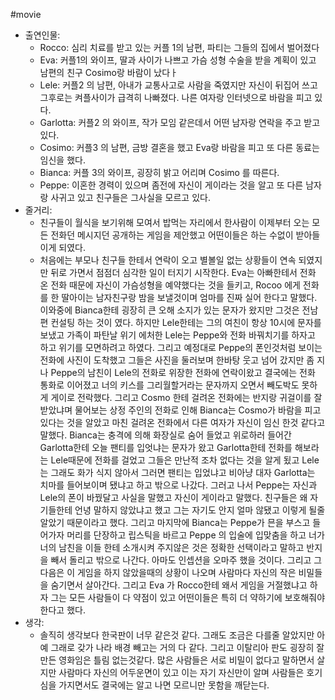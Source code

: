#movie 
- 출연인물:
    - Rocco: 심리 치료를 받고 있는 커플 1의 남편, 파티는 그들의 집에서 벌어졌다
    - Eva: 커플1의 와이프, 딸과 사이가 나쁘고 가슴 성형 수술을 받을 계획이 있고 남편의 친구 Cosimo랑 바람이 났다ㅏ
    - Lele: 커플2 의 남편, 아내가 교통사고로 사람을 죽였지만 자신이 뒤집어 쓰고 그후로는 켜플사이가 급격히 나빠졌다. 나른 여자랑 인터넷으로 바람을 피고 있다.
    - Garlotta: 커플2 의 와이프, 작가 모임 같은데서 어떤 남자랑 연락을 주고 받고 있다.
    - Cosimo: 커플3 의 남편, 금방 결혼을 했고 Eva랑 바람을 피고 또 다른 동료는 임신을 했다.
    - Bianca: 커플 3의 와이프, 굉장히 밝고 어리며 Cosimo 를 따른다.
    - Peppe: 이혼한 경력이 있으며 좀전에 자신이 게이라는 것을 알고 또 다른 남자랑 사귀고 있고 친구들은 그사실을 모르고 있다.
- 줄거리:
    - 친구들이 월식을 보기위해 모여서 밥먹는 자리에서 한사람이 이제부터 오는 모든 전화던 메시지던 공개하는 게임을 제안했고 어떤이들은 하는 수없이 받아들이게 되였다.
    - 처음에는 부모나 친구들 한테서 연락이 오고 별볼일 없는 상황들이 연속 되였지만 뒤로 가면서 점점더 심각한 일이 터지기 시작한다. Eva는 아빠한테서 전화 온 전화 때문에 자신이 가슴성형을 예약했다는 것을 들키고, Rocoo 에게 전화를 한 딸아이는 남자친구랑 밤을 보낼것이며 엄마를 진짜 실어 한다고 말했다. 이와중에 Bianca한테 굉장히 큰 오해 소지가 있는 문자가 왔지만 그것은 전남편 컨설팅 하는 것이 였다. 하지만 Lele한테는 그의 여친이 항상 10시에 문자를 보냈고 가족이 파탄날 위기 에처한 Lele는 Peppe와 전화 바꿔치기를 하자고 하고 위기를 모면하려고 하였다. 그리고 예정대로 Peppe의 폰인것처럼 보이는 전화에 사진이 도착했고 그들은 사진을 둘러보며 한바탕 웃고 넘어 갔지만 좀 지나 Peppe의 남친이 Lele의 전화로 위장한 전화에 연락이왔고 결국에는 전화 통화로 이어졌고 너의 키스를 그리월할거라는 문자까지 오면서 빼도박도 못하게 게이로 전락했다. 그리고 Cosmo 한테 걸려온 전화에는 반지랑 귀걸이를 잘 받았냐며 물어보는 상정 주인의 전화로 인해 Bianca는 Cosmo가 바람을 피고 있다는 것을 알았고 마친 걸려온 전화에서 다른 여자가 자신이 임신 한것 같다고 말했다. Bianca는 충격에 의해 화장실로 숨어 들었고 위로하러 들어간 Garlotta한테 오늘 팬티를 입엇냐는 문자가 왔고 Garlotta한테 전화를 해보라는 Lele때문에 전화를 걸었고 그들은 만난적 조차 없다는 것을 알게 됬고 Lele는 그래도 화가 식지 않아서 그러면 팬티는 입었냐고 비아냥 대자 Garlotta는 치마를 들어보이며 됐냐고 하고 밖으로 나갔다. 그러고 나서 Peppe는 자신과 Lele의 폰이 바꿨달고 사실을 말했고 자신이 게이라고 말했다. 친구들은 왜 자기들한테 언녕 말하지 않았냐고 했고 그는 자기도 안지 얼마 않됐고 이렇게 될줄 알았기 때문이라고 했다. 그리고 마지막에 Bianca는 Peppe가 믄을 부스고 들어가자 머리를 단장하고 립스틱을 바르고 Peppe 의 입술에 입맞춤을 하고 너가 너의 남친을 이들 한테 소개시켜 주지않은 것은 정확한 선택이라고 말하고 반지을 빼서 돌리고 밖으로 나간다. 아마도 인셉션을 오마주 했을 것이다. 그리고 그다음은 이 게임을 하지 않았을때의 상황이 나오며 사람마다 자신의 작은 비밀들을 숨기면서 살아간다. 그리고 Eva 가 Rocco한테 왜서 게임을 거절했냐고 하자 그는 모든 사람들이 다 약점이 있고 어떤이들은 특히 더 약하기에 보호해줘야 한다고 했다.
- 생각:
    - 솔직히 생각보다 한국판이 너무 같은것 같다. 그래도 조금은 다를줄 알았지만 아예 그래로 갖가 나라 배경 빼고는 거의 다 같다. 그리고 이탈리아 판도 굉장히 잘만든 영화임은 틀림 없는것같다. 많은 사람들은 서로 비밀이 없다고 말하면서 살지만 사람마다 자신의 어두운면이 있고 이는 자기 자신만이 알며 사람들은 호기심을 가지면서도 결국에는 알고 나면 모르니만 못함을 깨닫는다.
